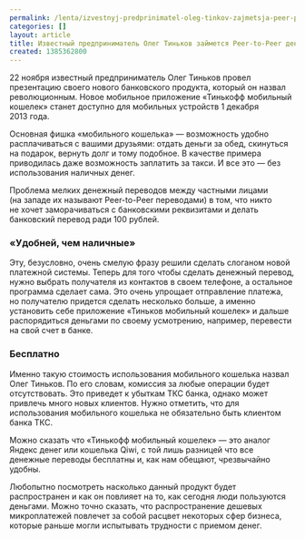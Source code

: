 ```yaml
---
permalink: /lenta/izvestnyj-predprinimatel-oleg-tinkov-zajmetsja-peer-peer-denezhnymi-perevodami
categories: []
layout: article
title: Известный предприниматель Олег Тиньков займется Peer-to-Peer денежными переводами
created: 1385362800
---
```

22 ноября известный предприниматель Олег Тиньков провел презентацию своего нового банковского продукта, который он назвал революционным. Новое мобильное приложение «Тинькофф мобильный кошелек» станет доступно для мобильных устройств 1 декабря 2013 года.

Основная фишка «мобильного кошелька» — возможность удобно расплачиваться с вашими друзьями: отдать деньги за обед, скинуться на подарок, вернуть долг и тому подобное. В качестве примера приводилась даже возможность заплатить за такси. И все это — без использования наличных денег.

Проблема мелких денежный переводов между частными лицами (на западе их называют Peer-to-Peer переводами) в том, что никто не хочет заморачиваться с банковскими реквизитами и делать банковский перевод ради 100 рублей.

### «Удобней, чем наличные» ###

Эту, безусловно, очень смелую фразу решили сделать слоганом новой платежной системы. Теперь для того чтобы сделать денежный перевод, нужно выбрать получателя из контактов в своем телефоне, а остальное программа сделает сама. Это очень упрощает отправление платежа, но получателю придется сделать несколько больше, а именно установить себе приложение «Тиньков мобильный кошелек» и дальше распорядиться деньгами по своему усмотрению, например, перевести на свой счет в банке.

### Бесплатно ###

Именно такую стоимость использования мобильного кошелька назвал Олег Тиньков. По его словам, комиссия за любые операции будет отсутствовать. Это приведет к убыткам ТКС банка, однако может привлечь много новых клиентов. Нужно отметить, что для использования мобильного кошелька не обязательно быть клиентом банка ТКС.

Можно сказать что «Тинькофф мобильный кошелек» — это аналог Яндекс денег или кошелька Qiwi, с той лишь разницей что все денежные переводы бесплатны и, как нам обещают, чрезвычайно удобны.

Любопытно посмотреть насколько данный продукт будет распространен и как он повлияет на то, как сегодня люди пользуются деньгами. Можно точно сказать, что распространение дешевых микроплатежей повлечет за собой расцвет некоторых сфер бизнеса, которые раньше могли испытывать трудности с приемом денег.
